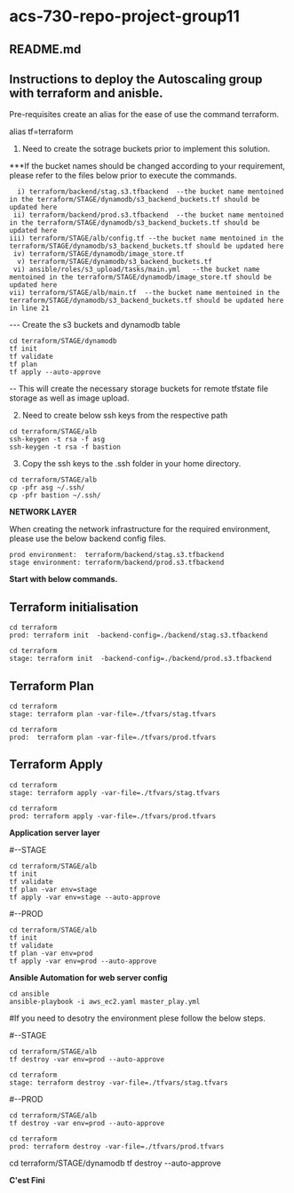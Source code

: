 # acs-730-repo-project-group11


## README.md
## Instructions to deploy the Autoscaling group with terraform and anisble.

Pre-requisites
create an alias for the ease of use the command terraform.

alias tf=terraform

1) Need to create the sotrage buckets prior to implement this solution.

***If the bucket names should be changed according to your requirement, please refer to the files below prior to execute the commands.
```
  i) terraform/backend/stag.s3.tfbackend  --the bucket name mentoined in the terraform/STAGE/dynamodb/s3_backend_buckets.tf should be updated here
 ii) terraform/backend/prod.s3.tfbackend  --the bucket name mentoined in the terraform/STAGE/dynamodb/s3_backend_buckets.tf should be updated here
iii) terraform/STAGE/alb/config.tf --the bucket name mentoined in the terraform/STAGE/dynamodb/s3_backend_buckets.tf should be updated here
 iv) terraform/STAGE/dynamodb/image_store.tf
  v) terraform/STAGE/dynamodb/s3_backend_buckets.tf
 vi) ansible/roles/s3_upload/tasks/main.yml   --the bucket name mentoined in the terraform/STAGE/dynamodb/image_store.tf should be updated here
vii) terraform/STAGE/alb/main.tf  --the bucket name mentoined in the terraform/STAGE/dynamodb/s3_backend_buckets.tf should be updated here in line 21

```

--- Create the s3 buckets and dynamodb table

```
cd terraform/STAGE/dynamodb
tf init
tf validate
tf plan
tf apply --auto-approve
```

-- This will create the necessary storage buckets for remote tfstate file storage as well as image upload.


2) Need to create below ssh keys from the respective path

```
cd terraform/STAGE/alb
ssh-keygen -t rsa -f asg
ssh-keygen -t rsa -f bastion
```

3) Copy the ssh keys to the .ssh folder in your home directory.

```
cd terraform/STAGE/alb
cp -pfr asg ~/.ssh/
cp -pfr bastion ~/.ssh/
```

<strong>NETWORK LAYER</strong>

When creating the network infrastructure for the required environment, please use the below backend config files.

```
prod environment:  terraform/backend/stag.s3.tfbackend
stage environment: terraform/backend/prod.s3.tfbackend
```

<strong>Start with below commands.</strong>

Terraform initialisation
-------------------------
```
cd terraform
prod: terraform init  -backend-config=./backend/stag.s3.tfbackend
```
```
cd terraform
stage: terraform init  -backend-config=./backend/prod.s3.tfbackend
```
Terraform Plan
-------------------------
```
cd terraform
stage: terraform plan -var-file=./tfvars/stag.tfvars
```
```
cd terraform
prod:  terraform plan -var-file=./tfvars/prod.tfvars
```
Terraform Apply
--------------------------
```
cd terraform
stage: terraform apply -var-file=./tfvars/stag.tfvars
```
```
cd terraform
prod: terraform apply -var-file=./tfvars/prod.tfvars
```

<strong>Application server layer </strong>

</strong>#--STAGE</strong>
```
cd terraform/STAGE/alb
tf init
tf validate
tf plan -var env=stage
tf apply -var env=stage --auto-approve
```
</strong>#--PROD</strong>
```
cd terraform/STAGE/alb
tf init
tf validate
tf plan -var env=prod
tf apply -var env=prod --auto-approve
```

<strong> Ansible Automation for web server config </strong>

```
cd ansible
ansible-playbook -i aws_ec2.yaml master_play.yml
```

#If you need to desotry the environment plese follow the below steps.

</strong>#--STAGE</strong>
```
cd terraform/STAGE/alb
tf destroy -var env=prod --auto-approve
```
```
cd terraform
stage: terraform destroy -var-file=./tfvars/stag.tfvars
```
</strong>#--PROD</strong>
```
cd terraform/STAGE/alb
tf destroy -var env=prod --auto-approve
```
```
cd terraform
prod: terraform destroy -var-file=./tfvars/prod.tfvars
```
cd terraform/STAGE/dynamodb
tf destroy --auto-approve

**C'est Fini**

